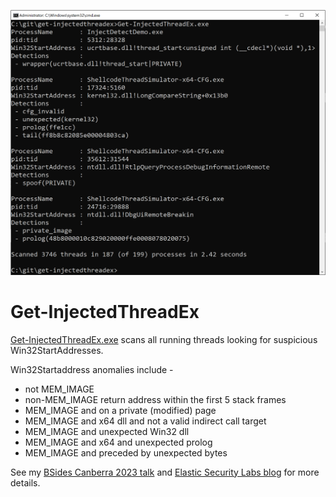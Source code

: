 ﻿![screenshot](Get-InjectedThreadEx.png)

# Get-InjectedThreadEx

[Get-InjectedThreadEx.exe](https://github.com/jdu2600/Get-InjectedThreadEx/releases/latest) scans all running threads looking for suspicious Win32StartAddresses.

Win32Startaddress anomalies include -
 * not MEM_IMAGE
 * non-MEM_IMAGE return address within the first 5 stack frames
 * MEM_IMAGE and on a private (modified) page
 * MEM_IMAGE and x64 dll and not a valid indirect call target
 * MEM_IMAGE and unexpected Win32 dll
 * MEM_IMAGE and x64 and unexpected prolog
 * MEM_IMAGE and preceded by unexpected bytes
 
See my [BSides Canberra 2023 talk](https://github.com/jdu2600/conference_talks/blob/main/2023-09-bsidescbr-GetInjectedThreadEx.pdf) and [Elastic Security Labs blog](https://www.elastic.co/security-labs/get-injectedthreadex-detection-thread-creation-trampolines) for more details.

